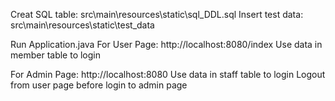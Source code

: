 Creat SQL table: src\main\resources\static\sql_DDL.sql
Insert test data: src\main\resources\static\test_data

Run Application.java
For User Page: http://localhost:8080/index
Use data in member table to login

For Admin Page: http://localhost:8080
Use data in staff table to login
Logout from user page before login to admin page 
